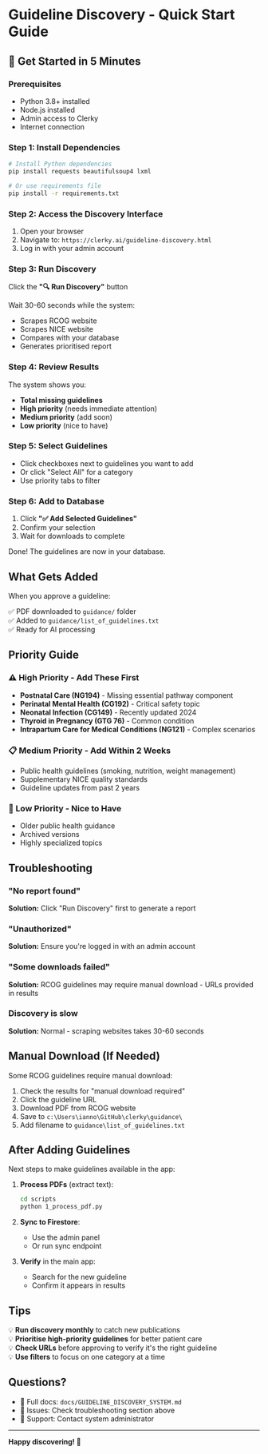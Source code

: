 # Guideline Discovery - Quick Start Guide

## 🚀 Get Started in 5 Minutes

### Prerequisites

- Python 3.8+ installed
- Node.js installed
- Admin access to Clerky
- Internet connection

### Step 1: Install Dependencies

```bash
# Install Python dependencies
pip install requests beautifulsoup4 lxml

# Or use requirements file
pip install -r requirements.txt
```

### Step 2: Access the Discovery Interface

1. Open your browser
2. Navigate to: `https://clerky.ai/guideline-discovery.html`
3. Log in with your admin account

### Step 3: Run Discovery

Click the **"🔍 Run Discovery"** button

Wait 30-60 seconds while the system:
- Scrapes RCOG website
- Scrapes NICE website  
- Compares with your database
- Generates prioritised report

### Step 4: Review Results

The system shows you:
- **Total missing guidelines**
- **High priority** (needs immediate attention)
- **Medium priority** (add soon)
- **Low priority** (nice to have)

### Step 5: Select Guidelines

- Click checkboxes next to guidelines you want to add
- Or click "Select All" for a category
- Use priority tabs to filter

### Step 6: Add to Database

1. Click **"✅ Add Selected Guidelines"**
2. Confirm your selection
3. Wait for downloads to complete

Done! The guidelines are now in your database.

## What Gets Added

When you approve a guideline:

✅ PDF downloaded to `guidance/` folder  
✅ Added to `guidance/list_of_guidelines.txt`  
✅ Ready for AI processing

## Priority Guide

### ⚠️ High Priority - Add These First

- **Postnatal Care (NG194)** - Missing essential pathway component
- **Perinatal Mental Health (CG192)** - Critical safety topic
- **Neonatal Infection (CG149)** - Recently updated 2024
- **Thyroid in Pregnancy (GTG 76)** - Common condition
- **Intrapartum Care for Medical Conditions (NG121)** - Complex scenarios

### 📋 Medium Priority - Add Within 2 Weeks

- Public health guidelines (smoking, nutrition, weight management)
- Supplementary NICE quality standards
- Guideline updates from past 2 years

### 📁 Low Priority - Nice to Have

- Older public health guidance
- Archived versions
- Highly specialized topics

## Troubleshooting

### "No report found"
**Solution:** Click "Run Discovery" first to generate a report

### "Unauthorized"
**Solution:** Ensure you're logged in with an admin account

### "Some downloads failed"
**Solution:** RCOG guidelines may require manual download - URLs provided in results

### Discovery is slow
**Solution:** Normal - scraping websites takes 30-60 seconds

## Manual Download (If Needed)

Some RCOG guidelines require manual download:

1. Check the results for "manual download required"
2. Click the guideline URL
3. Download PDF from RCOG website
4. Save to `c:\Users\ianno\GitHub\clerky\guidance\`
5. Add filename to `guidance\list_of_guidelines.txt`

## After Adding Guidelines

Next steps to make guidelines available in the app:

1. **Process PDFs** (extract text):
   ```bash
   cd scripts
   python 1_process_pdf.py
   ```

2. **Sync to Firestore**:
   - Use the admin panel
   - Or run sync endpoint

3. **Verify** in the main app:
   - Search for the new guideline
   - Confirm it appears in results

## Tips

💡 **Run discovery monthly** to catch new publications  
💡 **Prioritise high-priority guidelines** for better patient care  
💡 **Check URLs** before approving to verify it's the right guideline  
💡 **Use filters** to focus on one category at a time

## Questions?

- 📖 Full docs: `docs/GUIDELINE_DISCOVERY_SYSTEM.md`
- 🐛 Issues: Check troubleshooting section above
- 💬 Support: Contact system administrator

---

**Happy discovering! 🎉**

